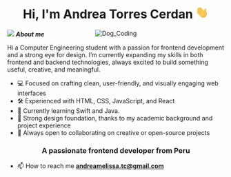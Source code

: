 <h1 align="center">Hi, I'm Andrea Torres Cerdan <img src="https://raw.githubusercontent.com/ABSphreak/ABSphreak/master/gifs/Hi.gif" width="30px"></h1>

<img align="right" width=300px alt="Dog_Coding" src="https://media1.giphy.com/media/v1.Y2lkPTc5MGI3NjExZXJqemV1NXBkdGh1bTlpdTRobHg4NTFleXp5ZGE1bzN6eWs2czJlaSZlcD12MV9pbnRlcm5hbF9naWZfYnlfaWQmY3Q9Zw/EZr27ZbJwmjE9PGyLN/giphy.gif" />

<img src="https://media.giphy.com/media/ObNTw8Uzwy6KQ/giphy.gif" width="30px">&nbsp;***About me***

Hi a Computer Engineering student with a passion for frontend development and a strong eye for design. I’m currently expanding my skills in both frontend and backend technologies, always excited to build something useful, creative, and meaningful.
- 💻 Focused on crafting clean, user-friendly, and visually engaging web interfaces
- 🛠 Experienced with HTML, CSS, JavaScript, and React
- 🌱 Currently learning Swift and Java.
- 🎨 Strong design foundation, thanks to my academic background and project experience
- 🤝 Always open to collaborating on creative or open-source projects

<h3 align="center">A passionate frontend developer from Peru</h3>

- 📫 How to reach me **andreamelissa.tc@gmail.com**

